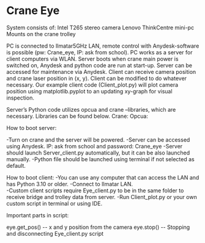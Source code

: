 # Crane Eye

System consists of: 
Intel T265 stereo camera 
Lenovo ThinkCentre mini-pc 
Mounts on the crane trolley 

PC is connected to Ilmatar5GHz LAN, remote control with Anydesk-software is possible (pw: Crane_eye, IP: ask from school). PC works as a server for client computers via WLAN. Server boots when crane main power is switched on, Anydesk and python code are run at start-up. Server can be accessed for maintenance via Anydesk. Client can receive camera position and crane laser position in (x, y). Client can be modified to do whatever necessary. Our example client code (Client_plot.py) will plot camera position using matplotlib.pyplot to an updating xy-graph for visual inspection. 

Server’s Python code utilizes opcua and crane –libraries, which are necessary. Libraries can be found below.
Crane:
Opcua:

How to boot server: 

-Turn on crane and the server will be powered. 
-Server can be accessed using Anydesk. IP: ask from school and password: Crane_eye 
-Server should launch Server_client.py automatically, but it can be also launched manually. 
-Python file should be launched using terminal if not selected as default. 

How to boot client: 
-You can use any computer that can access the LAN and has Python 3.10 or older. 
-Connect to Ilmatar LAN.  
-Custom client scripts require Eye_client.py to be in the same folder to receive bridge and trolley data from server. 
-Run Client_plot.py or your own custom script in terminal or using IDE. 

Important parts in script: 

eye.get_pos() -- x and y position from the camera 
eye.stop() -- Stopping and disconnecting Eye_client.py script 

